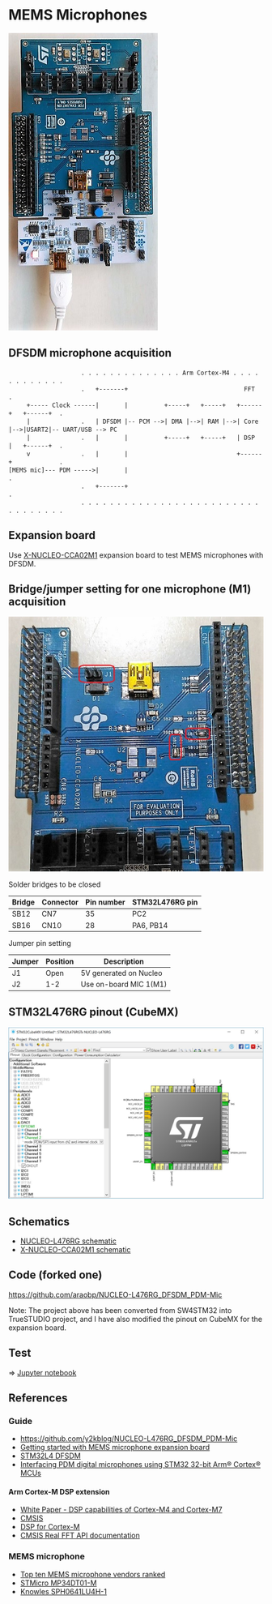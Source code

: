 # MEMS Microphones

![expansion](./MEMSMIC_expansion_board.jpg)

## DFSDM microphone acquisition

```
                    . . . . . . . . . . . . . . Arm Cortex-M4 . . . . . . . . . . . .
                    .   +-------+                                FFT                .
     +----- Clock ------|       |          +-----+   +-----+   +------+   +------+  .
     |              .   | DFSDM |-- PCM -->| DMA |-->| RAM |-->| Core |-->|USART2|-- UART/USB --> PC
     |              .   |       |          +-----+   +-----+   | DSP  |   +------+  .
     v              .   |       |                              +------+             .
[MEMS mic]--- PDM ----->|       |                                                   .
                    .   +-------+                                                   .
                    . . . . . . . . . . . . . . . . . . . . . . . . . . . . . . . . .
```

## Expansion board

Use [X-NUCLEO-CCA02M1](http://www.st.com/en/ecosystems/x-nucleo-cca02m1.html) expansion board to test MEMS microphones with DFSDM.

## Bridge/jumper setting for one microphone (M1) acquisition

![SB](./SB.jpg)

Solder bridges to be closed

|Bridge|Connector|Pin number|STM32L476RG pin|
|------|---------|----------|---------------|
|SB12  |CN7      |35        |PC2            |
|SB16  |CN10     |28        |PA6, PB14      |

Jumper pin setting

|Jumper|Position|Description           |
|------|--------|----------------------|
|J1    |Open    |5V generated on Nucleo|
|J2    |1-2     |Use on-board MIC 1(M1)|

## STM32L476RG pinout (CubeMX)

![Pinout](./Pinout.jpg)

## Schematics

- [NUCLEO-L476RG schematic](http://www.st.com/resource/en/schematic_pack/nucleo_64pins_sch.zip)
- [X-NUCLEO-CCA02M1 schematic](http://www.st.com/content/ccc/resource/technical/layouts_and_diagrams/schematic_pack/ae/8d/91/e9/14/bc/4f/0e/x-nucleo-cca02m1_schematic.pdf/files/x-nucleo-cca02m1_schematic.pdf/jcr:content/translations/en.x-nucleo-cca02m1_schematic.pdf)

## Code (forked one)

https://github.com/araobp/NUCLEO-L476RG_DFSDM_PDM-Mic

Note: The project above has been converted from SW4STM32 into TrueSTUDIO project, and I have also modified the pinout on CubeMX for the expansion board.

## Test

=> [Jupyter notebook](./FFT_test.ipynb)

## References

### Guide

- https://github.com/y2kblog/NUCLEO-L476RG_DFSDM_PDM-Mic
- [Getting started with MEMS microphone expansion board](http://www.st.com/content/ccc/resource/technical/document/user_manual/88/5d/3e/6d/9c/ae/42/de/DM00187403.pdf/files/DM00187403.pdf/jcr:content/translations/en.DM00187403.pdf)
- [STM32L4 DFSDM](http://www.st.com/content/ccc/resource/training/technical/product_training/96/b6/2b/ea/72/3f/4e/d5/STM32L4_System_DFSDM.pdf/files/STM32L4_System_DFSDM.pdf/jcr:content/translations/en.STM32L4_System_DFSDM.pdf)
- [Interfacing PDM digital microphones
 using STM32 32-bit Arm® Cortex® MCUs](http://comm.eefocus.com/media/download/index/id-1014142)

#### Arm Cortex-M DSP extension

- [White Paper - DSP capabilities of Cortex-M4 and Cortex-M7](https://community.arm.com/cfs-file/__key/telligent-evolution-components-attachments/01-2142-00-00-00-00-73-48/ARM-white-paper-_2D00_-DSP-capabilities-of-Cortex_2D00_M4-and-Cortex_2D00_M7.pdf)
- [CMSIS](http://www2.keil.com/mdk5/cmsis/)
- [DSP for Cortex-M](https://developer.arm.com/technologies/dsp/dsp-for-cortex-m)
- [CMSIS Real FFT API documentation](https://www.keil.com/pack/doc/CMSIS/DSP/html/group__RealFFT.html)

### MEMS microphone

- [Top ten MEMS microphone vendors ranked](https://www.edn.com/electronics-blogs/20-20khz/4431541/Top-ten-MEMS-microphone-vendors-ranked)
- [STMicro MP34DT01-M](http://www.st.com/resource/en/datasheet/mp34dt01-m.pdf)
- [Knowles SPH0641LU4H-1](http://www.knowles.com/jpn/content/download/5990/105795/version/1/file/SPH0641LU4H-1.pdf)
